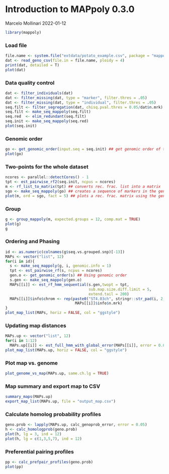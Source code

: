 Introduction to MAPpoly 0.3.0
================
Marcelo Mollinari
2022-01-12

``` r
library(mappoly)
```

### Load file

``` r
file.name <- system.file("extdata/potato_example.csv", package = "mappoly")
dat <- read_geno_csv(file.in = file.name, ploidy = 4)
print(dat, detailed = T)
plot(dat)
```

### Data quality control

``` r
dat <- filter_individuals(dat)
dat <- filter_missing(dat, type = "marker", filter.thres = .05)
dat <- filter_missing(dat, type = "individual", filter.thres = .05)
seq.filt <- filter_segregation(dat, chisq.pval.thres = 0.05/dat$n.mrk)
seq.filt <- make_seq_mappoly(seq.filt)
seq.red  <- elim_redundant(seq.filt)
seq.init <- make_seq_mappoly(seq.red)
plot(seq.init)
```

### Genomic order

``` r
go <- get_genomic_order(input.seq = seq.init) ## get genomic order of the sequence
plot(go)
```

### Two-points for the whole dataset

``` r
ncores <- parallel::detectCores() - 1
tpt <- est_pairwise_rf2(seq.init, ncpus = ncores)
m <- rf_list_to_matrix(tpt) ## converts rec. frac. list into a matrix 
sgo <- make_seq_mappoly(go) ## creates a sequence of markers in the genome order
plot(m, ord = sgo, fact = 5) ## plots a rec. frac. matrix using the genome order, averaging neighbor cells in a 5 x 5 grid 
```

### Group

``` r
g <- group_mappoly(m, expected.groups = 12, comp.mat = TRUE)
plot(g)
g
```

### Ordering and Phasing

``` r
id <- as.numeric(colnames(g$seq.vs.grouped.snp)[-13])
MAPs <- vector("list", 12)
for(i in id){
  s <- make_seq_mappoly(g, i, genomic.info = 1) 
  tpt <- est_pairwise_rf(s, ncpus = ncores)
  gen.o <- get_genomic_order(s) ## Using genomic order
  s.gen <- make_seq_mappoly(gen.o)
  MAPs[[i]] <- est_rf_hmm_sequential(s.gen,twopt = tpt, 
                                     sub.map.size.diff.limit = 5, 
                                     extend.tail = 200)
  MAPs[[i]]$info$chrom <- rep(paste0("ST4.03ch", stringr::str_pad(i, 2, pad = "0")),
                               MAPs[[i]]$info$n.mrk)
}
plot_map_list(MAPs, horiz = FALSE, col = "ggstyle")
```

### Updating map distances

``` r
MAPs.up <- vector("list", 12)
for(i in 1:12)
  MAPs.up[[i]] <- est_full_hmm_with_global_error(MAPs[[i]], error = 0.05)
plot_map_list(MAPs.up, horiz = FALSE, col = "ggstyle")
```

### Plot map vs. genome

``` r
plot_genome_vs_map(MAPs.up, same.ch.lg = TRUE)
```

### Map summary and export map to CSV

``` r
summary_maps(MAPs.up)
export_map_list(MAPs.up, file = "output_map.csv")
```

### Calculate homolog probability profiles

``` r
geno.prob <- lapply(MAPs.up, calc_genoprob_error, error = 0.05)
h <- calc_homologprob(geno.prob)
plot(h, lg = 3, ind = 12)
plot(h, lg = c(1,3,5,7), ind = 12)
```

### Preferential pairing profiles

``` r
pp <- calc_prefpair_profiles(geno.prob)
plot(pp)
```
